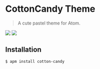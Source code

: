 # CottonCandy Theme

> A cute pastel theme for Atom.

![](https://donov4n.github.io/cotton-candy/images/cottoncandy.png)
![](https://donov4n.github.io/cotton-candy/images/code-preview.png)

## Installation

```
$ apm install cotton-candy
```
